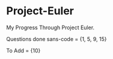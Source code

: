 Project-Euler
=============

My Progress Through Project Euler.

Questions done sans-code = {1, 5, 9, 15}

To Add = {10}
